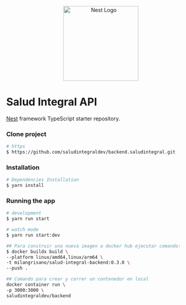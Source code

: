 <p align="center">
  <a href="http://nestjs.com/" target="blank"><img src="https://nestjs.com/img/logo-small.svg" width="200" alt="Nest Logo" /></a>
</p>

# Salud Integral API

[Nest](https://github.com/nestjs/nest) framework TypeScript starter repository.

### Clone project
```bash
# https 
$ https://github.com/saludintegraldev/backend.saludintegral.git
```

### Installation

```bash
# Dependencies Installation 
$ yarn install
```

### Running the app

```bash
# development
$ yarn run start

# watch mode
$ yarn run start:dev
```


```bash
## Para construir una nueva imagen a docker hub ejecutar comando:
$ docker buildx build \
--platform linux/amd64,linux/arm64 \
-t milangrisano/salud-integral-backend:0.3.0 \
--push .
```


```bash
## Comando para crear y correr un contenedor en local
docker container run \
-p 3000:3000 \
saludintegraldev/backend
```